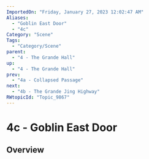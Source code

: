 ```yaml
---
ImportedOn: "Friday, January 27, 2023 12:02:47 AM"
Aliases:
  - "Goblin East Door"
  - "4c"
Category: "Scene"
Tags:
  - "Category/Scene"
parent:
  - "4 - The Grande Hall"
up:
  - "4 - The Grande Hall"
prev:
  - "4a - Collapsed Passage"
next:
  - "4b - The Grande Jing Highway"
RWtopicId: "Topic_9867"
---
```

# 4c - Goblin East Door
## Overview

